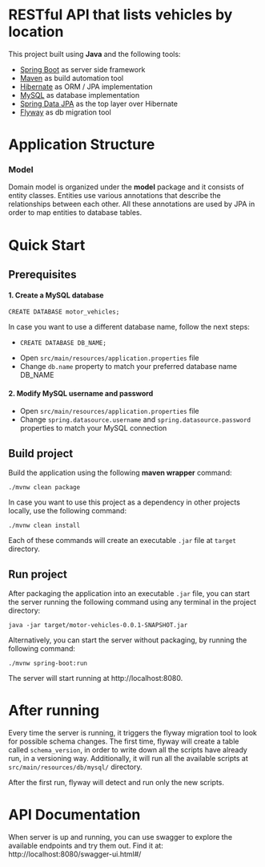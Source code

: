 # RESTful API that lists vehicles by location
This project built using **Java** and the following tools:
- [Spring Boot](https://spring.io/projects/spring-boot) as server side framework
- [Maven](https://maven.apache.org/) as build automation tool
- [Hibernate](https://hibernate.org/) as ORM / JPA implementation
- [MySQL](https://www.mysql.com/) as database implementation
- [Spring Data JPA](https://spring.io/projects/spring-data-jpa) as the top layer over Hibernate
- [Flyway](https://flywaydb.org/) as db migration tool

# Application Structure

### Model

Domain model is organized under the **model** package and it consists of entity classes. Entities use various annotations that describe the
relationships between each other. All these annotations are used by JPA in order to map entities to database tables.


# Quick Start

## Prerequisites

#### 1. Create a MySQL database

```
CREATE DATABASE motor_vehicles;
```
In case you want to use a different database name, follow the next steps:
 -  ```
    CREATE DATABASE DB_NAME;
    ```
 - Open ```src/main/resources/application.properties``` file
 - Change ```db.name``` property to match your preferred database name DB_NAME

#### 2. Modify MySQL username and password

- Open ```src/main/resources/application.properties``` file
- Change ```spring.datasource.username``` and ```spring.datasource.password``` properties to match your MySQL connection

## Build project

Build the application using the following **maven wrapper** command:
```
./mvnw clean package
```
In case you want to use this project as a dependency in other
projects locally, use the following command:
```
./mvnw clean install
```
Each of these commands will create an executable ```.jar``` file at ```target``` directory.

## Run project

After packaging the application into an executable ```.jar``` file, you can start the server running the following command using any terminal in the project directory:
```
java -jar target/motor-vehicles-0.0.1-SNAPSHOT.jar
```
Alternatively, you can start the server without packaging, by running the following command:
```
./mvnw spring-boot:run
```
The server will start running at http://localhost:8080.


# After running

Every time the server is running, it triggers the flyway migration tool to look for possible schema changes. The first time, flyway will create a table called
```schema_version```, in order to write down all the scripts have already run, in a versioning way. Additionally, it will run all the available scripts at
```src/main/resources/db/mysql/``` directory.  

After the first run, flyway will detect and run only the new scripts.


# API Documentation

When server is up and running, you can use swagger to explore the available endpoints and try them out. Find it at:
http://localhost:8080/swagger-ui.html#/

